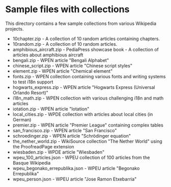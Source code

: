 # Sample files with collections

This directory contains a few sample collections from various Wikipedia projects.

* 10chapter.zip - A collection of 10 random articles containing chapters.
* 10random.zip - A collection of 10 random articles.
* amphibious_aircraft.zip - PediaPress showcase book - A collection of articles about amphibious aircraft
* bengali.zip - WPEN article "Bengali Alphabet"
* chinese_script.zip - WPEN article "Chinese script styles"
* element.zip - WPEN article "Chemical element"
* fonts.zip - WPEN collection containing various fonts and writing systems to test i18n support
* hogwarts_express.zip - WPEN article "Hogwarts Express (Universal Orlando Resort)"
* i18n_math.zip - WPEN collection with various challenging i18n and math articles
* iotation.zip - WPEN article "Iotation"
* local_cities.zip - WPDE collection with articles about local cities (in German)
* premier.zip - WPEN article "Premier League" containing complex tables
* san_francisco.zip - WPEN article "San Francisco"
* schroedinger.zip - WPEN article "Schrödinger equation"
* the_nether_world.zip - WikiSource collection "The Nether World" using the ProofreadPage extension
* wiesbaden.zip - WPDE article "Wiesbaden"
* wpeu_100_articles.json - WPEU collection of 100 articles from the Basque Wikipedia
* wpeu_begonako_errepublika.json - WPEU article "Begonako Errepublika"
* wpeu_person.json - WPEU article "Jose Ramon Etxebarria"
